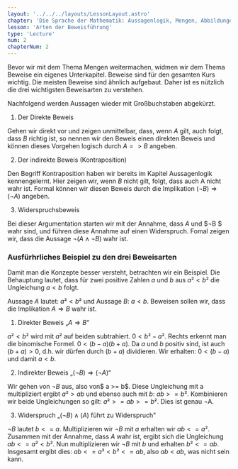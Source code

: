 ```yaml
---
layout: '../../../layouts/LessonLayout.astro'
chapter: 'Die Sprache der Mathematik: Aussagenlogik, Mengen, Abbildungen'
lesson: 'Arten der Beweisführung'
type: 'Lecture'
num: 2
chapterNum: 2
---
```


Bevor wir mit dem Thema Mengen weitermachen, widmen wir dem Thema Beweise ein eigenes Unterkapitel. Beweise sind für den gesamten Kurs wichtig. Die meisten Beweise sind ähnlich aufgebaut. Daher ist es nützlich die drei wichtigsten Beweisarten zu verstehen.

Nachfolgend werden Aussagen wieder mit Großbuchstaben abgekürzt.

1. Der Direkte Beweis

Gehen wir direkt vor und zeigen unmittelbar, dass, wenn $A$ gilt, auch folgt, dass $B$ richtig ist, so nennen wir den Beweis einen direkten Beweis und können dieses Vorgehen logisch durch $A => B$ angeben.

2. Der indirekte Beweis (Kontraposition)

Den Begriff Kontraposition haben wir bereits im Kapitel Aussagenlogik kennengelernt. Hier zeigen wir, wenn $B$ nicht gilt, folgt, dass auch A nicht wahr ist. Formal können wir diesen Beweis durch die Implikation $(¬B)⇒(¬A)$ angeben.

3. Widerspruchsbeweis

Bei dieser Argumentation starten wir mit der Annahme, dass $A$ und $¬B $ wahr sind, und führen diese Annahme auf einen Widerspruch. Fomal zeigen wir, dass die Aussage $¬(A ∧ ¬B)$ wahr ist.

### Ausfürhrliches Beispiel zu den drei Beweisarten

Damit man die Konzepte besser versteht, betrachten wir ein Beispiel.
Die Behauptung lautet, dass für zwei positive Zahlen $a$ und $b$ aus $a² < b²$ die Ungleichung $a < b$ folgt.

Aussage $A$ lautet: $a² < b²$ und Aussage $B$: $a < b.$
Beweisen sollen wir, dass die Implikation $A ⇒ B$ wahr ist.

1. Direkter Beweis „$A ⇒ B$“

$a² < b²$ wird mit $a²$ auf beiden subtrahiert. $0 < b² - a²$. Rechts erkennt man die binomische Formel. $0 < (b-a)(b+a)$. Da $a$ und $b$ positiv sind, ist auch $(b+a) > 0$, d.h. wir dürfen durch $(b+a)$ dividieren. Wir erhalten: $0 < (b-a)$ und damit $a < b$.

2. Indirekter Beweis „$(¬B)⇒(¬A)$“

Wir gehen von $¬B$ aus, also von$ a >= b$. Diese Ungleichung mit a multipliziert ergibt $a² > ab$ und ebenso auch mit $b$: $ab >= b²$. Kombinieren wir beide Ungleichungen so gilt: $a² >= ab >= b²$. Dies ist genau ¬A.

3. Widerspruch „$(¬B)∧(A)$ führt zu Widerspruch"

$¬B$ lautet $b <= a$. Multiplizieren wir $¬B$ mit $a$ erhalten wir $ab <= a²$. Zusammen mit der Annahme, dass $A$ wahr ist, ergibt sich die Ungleichung $ab <= a² < b²$. Nun multiplizieren wir $¬B$ mit $b$ und erhalten $b² <= ab$. Insgesamt ergibt dies: $ab <= a² < b² <= ab$, also $ab < ab$, was nicht sein kann.
